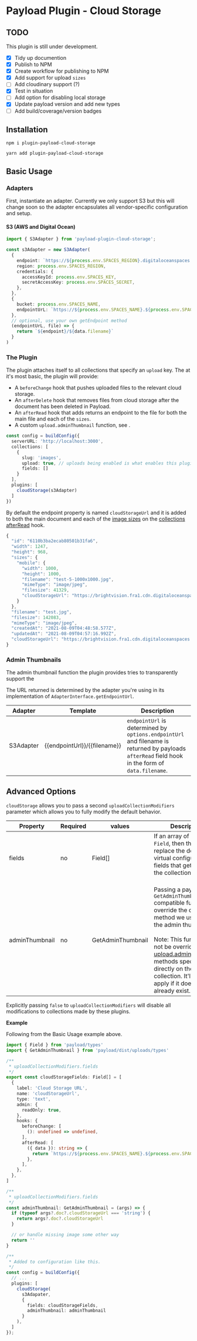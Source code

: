 # Payload Plugin - Cloud Storage

## TODO

This plugin is still under development. 

- [x] Tidy up documention
- [x] Publish to NPM
- [x] Create workflow for publishing to NPM
- [x] Add support for upload `sizes`
- [ ] Add cloudinary support (?)
- [x] Test in situation
- [ ] Add option for disabling local storage
- [x] Update payload version and add new types
- [ ] Add build/coverage/version badges

## Installation

```
npm i plugin-payload-cloud-storage
```

```
yarn add plugin-payload-cloud-storage
```

## Basic Usage

### Adapters

First, instantiate an adapter. Currently we only support S3 but this will change soon so the adapter encapsulates all vendor-specific configuration and setup.

#### S3 (AWS and Digital Ocean)

```ts
import { S3Adapter } from 'payload-plugin-cloud-storage';

const s3Adapter = new S3Adapter(
  {
    endpoint: `https://${process.env.SPACES_REGION}.digitaloceanspaces.com`,
    region: process.env.SPACES_REGION,
    credentials: {
      accessKeyId: process.env.SPACES_KEY,
      secretAccessKey: process.env.SPACES_SECRET,
    },
  },
  {
    bucket: process.env.SPACES_NAME,
    endpointUrL: `https://${process.env.SPACES_NAME}.${process.env.SPACES_REGION}.cdn.digitaloceanspaces.com`
  },
  // optional, use your own getEndpoint method
  (endpointUrL, file) => {
    return `${endpoint}/${data.filename}`
  }
)
```

### The Plugin

The plugin attaches itself to all collections that specify an `upload` key. The at it's most basic, the plugin will provide:

- A `beforeChange` hook that pushes uploaded files to the relevant cloud storage.
- An `afterDelete` hook that removes files from cloud storage after the document has been deleted in Payload.
- An `afterRead` hook that adds returns an endpoint to the file for both the main file and each of the `sizes`.
- A custom `upload.adminThumbnail` function, see []().

```ts
const config = buildConfig({
  serverURL: 'http://localhost:3000',
  collections: [
    {
      slug: 'images',
      upload: true, // uploads being enabled is what enables this plugin on the collection
      fields: []
    }
  ],
  plugins: [
    cloudStorage(s3Adapter)
  ]
})
```

By default the endpoint property is named `cloudStorageUrl` and it is added to both the main document and each of the [image sizes](https://payloadcms.com/docs/upload/overview#image-sizes) on the [collections afterRead](https://payloadcms.com/docs/hooks/collections#afterread) hook.

```ts
{
  "id": "6110b3ba2ecab80501b31fa6",
  "width": 1247,
  "height": 968,
  "sizes": {
    "mobile": {
      "width": 1000,
      "height": 1000,
      "filename": "test-5-1000x1000.jpg",
      "mimeType": "image/jpeg",
      "filesize": 41329,
      "cloudStorageUrl": "https://brightvision.fra1.cdn.digitaloceanspaces.com/test-1000x1000.jpg"
    }
  },
  "filename": "test.jpg",
  "filesize": 142083,
  "mimeType": "image/jpeg",
  "createdAt": "2021-08-09T04:48:58.577Z",
  "updatedAt": "2021-08-09T04:57:16.992Z",
  "cloudStorageUrl": "https://brightvision.fra1.cdn.digitaloceanspaces.com/test.jpg"
}
```

### Admin Thumbnails

The admin thumbnail function the plugin provides tries to transparently support the 

The URL returned is determined by the adapter you're using in its implementation of `AdapterInterface.getEndpointUrl`.

| Adapter   | Template                     | Description                                                                                                                                      |
|-----------|------------------------------|--------------------------------------------------------------------------------------------------------------------------------------------------|
| S3Adapter | {{endpointUrl}}/{{filename}} | `endpointUrl` is determined by `options.endpointUrl` and filename is returned by payloads `afterRead` field hook in the form of `data.filename`. |

## Advanced Options

`cloudStorage` allows you to pass a second `uploadCollectionModifiers` parameter which allows you to fully modify the default behavior.

| Property       | Required | values                     | Description                                                                                                                                                                                                                                                                                                |
|----------------|----------|----------------------------|------------------------------------------------------------------------------------------------------------------------------------------------------------------------------------------------------------------------------------------------------------------------------------------------------------|
| fields         | no       | Field[]                    | If an array of payload `Field`, then this will replace the default virtual configuration fields that get added to the collection.<br><br>                                                                                                                                                                  |
| adminThumbnail | no       | GetAdminThumbnail          | Passing a payload `GetAdminThumbnail` compatible function will override the default method we use to fetch the admin thumbnail.<br><br> Note: This function will not be override any [upload.adminThumbnail]() methods specified directly on the collection. It'll only apply if it doesn't already exist. |

Explicitly passing `false` to `uploadCollectionModifiers` will disable all modifications to collections made by these plugins.

**Example**

Following from the Basic Usage example above.

```ts
import { Field } from 'payload/types'
import { GetAdminThumbnail } from 'payload/dist/uploads/types'

/**
 * uploadCollectionModifiers.fields
 */
export const cloudStorageFields: Field[] = [
  {
    label: 'Cloud Storage URL',
    name: 'cloudStorageUrl',
    type: 'text',
    admin: {
      readOnly: true,
    },
    hooks: {
      beforeChange: [
        (): undefined => undefined,
      ],
      afterRead: [
        ({ data }): string => {
          return `https://${process.env.SPACES_NAME}.${process.env.SPACES_REGION}.cdn.digitaloceanspaces.com/${data.filename}`
        },
      ],
    },
  },
]

/**
 * uploadCollectionModifiers.fields
 */
const adminThumbnail: GetAdminThumbnail = (args) => {
  if (typeof args?.doc?.cloudStorageUrl === 'string') {
    return args?.doc?.cloudStorageUrl
  }

  // or handle missing image some other way
  return ''
}

/**
 * Added to configuration like this.
 */
const config = buildConfig({
  // ...
  plugins: [
    cloudStorage(
      s3Adapater,
      {
        fields: cloudStorageFields,
        adminThumbnail: adminThumbnail
      }
    ),
  ]
});
```